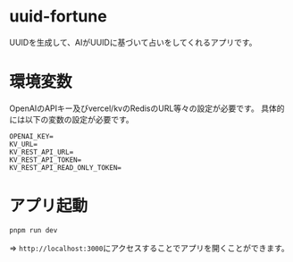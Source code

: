# uuid-fortune

UUIDを生成して、AIがUUIDに基づいて占いをしてくれるアプリです。

# 環境変数

OpenAIのAPIキー及びvercel/kvのRedisのURL等々の設定が必要です。
具体的には以下の変数の設定が必要です。

```
OPENAI_KEY=
KV_URL=
KV_REST_API_URL=
KV_REST_API_TOKEN=
KV_REST_API_READ_ONLY_TOKEN=
```

# アプリ起動

```
pnpm run dev
```

=> `http://localhost:3000`にアクセスすることでアプリを開くことができます。